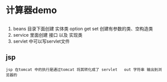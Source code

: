 # 计算器demo

## 

1. beans 目录下面创建  实体类   option  get set  创建有参数的类、空构造类
2. service 里面创建  接口 以及 实现类
3. servlet 中可以写servlet文件


## jsp
    jsp 在tomcat 中的执行是通过tomcat 将其转化成了 servlet   out 字符串 输出到浏览器的
